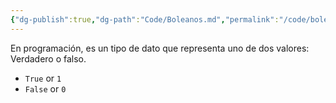 ```yaml
---
{"dg-publish":true,"dg-path":"Code/Boleanos.md","permalink":"/code/boleanos/","created":"2024-06-10T17:37","updated":"2024-06-10T19:13"}
---
```


En programación, es un tipo de dato que representa uno de dos valores: Verdadero o falso.
- `True` or `1`
- `False` or `0`